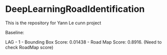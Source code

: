 # DeepLearningRoadIdentification
This is the repository for Yann Le cunn project


Baseline:

LAG - 1 - Bounding Box Score: 0.01438 - Road Map Score: 0.8916. (Need to check RoadMap score)
